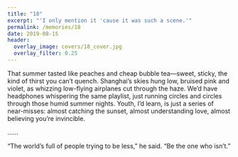 ```yaml
---
title: "18"
excerpt: "'I only mention it 'cause it was such a scene.'"
permalink: /memories/18
date: 2019-08-15
header:
  overlay_image: covers/18_cover.jpg
  overlay_filter: 0.25
---
```


That summer tasted like peaches and cheap bubble tea—sweet, sticky, the kind of thirst you can’t quench. Shanghai’s skies hung low, bruised pink and violet, as whizzing low-flying airplanes cut through the haze. We’d have headphones whispering the same playlist, just running circles and circles through those humid summer nights. Youth, I’d learn, is just a series of near-misses: almost catching the sunset, almost understanding love, almost believing you’re invincible.

......

“The world’s full of people trying to be less,” he said. “Be the one who isn’t.”


